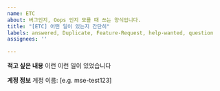 ```yaml
---
name: ETC
about: 버그인지, Oops 인지 모를 때 쓰는 양식입니다.
title: "[ETC] 어떤 일이 있는지 간단히"
labels: answered, Duplicate, Feature-Request, help-wanted, question
assignees: ''

---
```


**적고 싶은 내용**
이런 이런 일이 있었습니다

**계정 정보**
계정 이름: [e.g. mse-test123]
